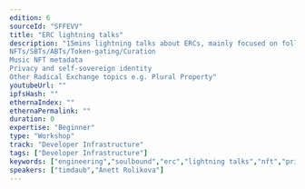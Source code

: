 ```yaml
---
edition: 6
sourceId: "SFFEVV"
title: "ERC lightning talks"
description: "15mins lightning talks about ERCs, mainly focused on following topics: 
NFTs/SBTs/ABTs/Token-gating/Curation
Music NFT metadata
Privacy and self-sovereign identity
Other Radical Exchange topics e.g. Plural Property"
youtubeUrl: ""
ipfsHash: ""
ethernaIndex: ""
ethernaPermalink: ""
duration: 0
expertise: "Beginner"
type: "Workshop"
track: "Developer Infrastructure"
tags: ["Developer Infrastructure"]
keywords: ["engineering","soulbound","erc","lightning talks","nft","privacy"]
speakers: ["timdaub","Anett Rolikova"]
---
```

